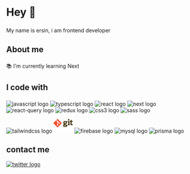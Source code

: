 <h1 align="left">Hey 👋</h1>

###

<p align="left">My name is ersin, i am frontend developer</p>

###

<h2 align="left">About me</h2>

###

<p align="left">📚 I'm currently learning Next</p>

###

<h2 align="left">I code with</h2>

###

<div align="left">
  <img src="https://cdn.jsdelivr.net/gh/devicons/devicon/icons/javascript/javascript-original.svg" height="40" width="52" alt="javascript logo"  />
  <img src="https://upload.wikimedia.org/wikipedia/commons/4/4c/Typescript_logo_2020.svg" height="40" width="52" alt="typescript logo"  />
  <img src="https://cdn.jsdelivr.net/gh/devicons/devicon/icons/react/react-original.svg" height="40" width="52" alt="react logo"  />
  <img src="https://w7.pngwing.com/pngs/87/586/png-transparent-next-js-hd-logo.png" height="40" width="40" alt="next logo"  />
 
  <img src="https://miro.medium.com/v2/resize:fit:875/1*elhu-42TzQEdsFjKDbQhhA.png" height="40" width="40" alt="react-query logo"  />
  <img src="https://cdn.jsdelivr.net/gh/devicons/devicon/icons/redux/redux-original.svg" height="40" width="52" alt="redux logo"  />
  <img src="https://cdn.jsdelivr.net/gh/devicons/devicon/icons/css3/css3-original.svg" height="40" width="52" alt="css3 logo"  />
  <img src="https://cdn.jsdelivr.net/gh/devicons/devicon/icons/sass/sass-original.svg" height="40" width="52" alt="sass logo"  />
  <img src="https://cdn.jsdelivr.net/gh/devicons/devicon/icons/tailwindcss/tailwindcss-original-wordmark.svg" height="40" width="52" alt="tailwindcss logo"  />
  
  <img src="https://raw.githubusercontent.com/github/explore/80688e429a7d4ef2fca1e82350fe8e3517d3494d/topics/git/git.png" height="52" width="52" alt="git logo"  />
  
  <img src="https://cdn.jsdelivr.net/gh/devicons/devicon/icons/firebase/firebase-plain.svg" height="40" width="52" alt="firebase logo"  />
  <img src="https://1000logos.net/wp-content/uploads/2020/08/MySQL-Logo.png" height="40" width="72" alt="mysql logo"  />
  <img src="https://logowik.com/content/uploads/images/prisma2244.jpg" height="40" width="52" alt="prisma logo"  />
  
  
</div>

###
<h2 align="left">contact me</h2>
<div align="left">
  <a href="https://twitter.com/whattheheck2314" target="_blank">
    <img src="https://raw.githubusercontent.com/maurodesouza/profile-readme-generator/master/src/assets/icons/social/twitter/default.svg" width="52" height="40" alt="twitter logo"  />
  </a>
</div>

###
